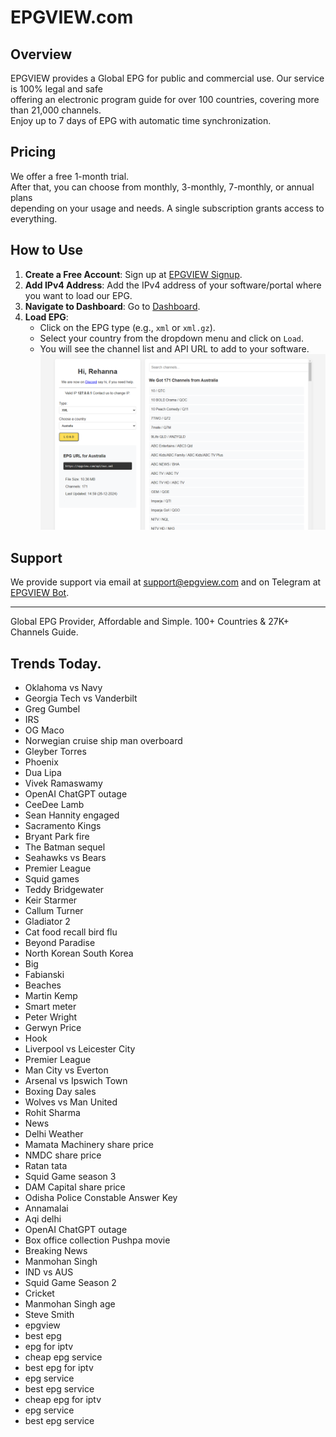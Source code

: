 # EPGVIEW.com



## Overview
EPGVIEW provides a Global EPG for public and commercial use. Our service is 100% legal and safe\
offering an electronic program guide for over 100 countries, covering more than 21,000 channels.\
Enjoy up to 7 days of EPG with automatic time synchronization.

## Pricing
We offer a free 1-month trial. \
After that, you can choose from monthly, 3-monthly, 7-monthly, or annual plans \
depending on your usage and needs. A single subscription grants access to everything.

## How to Use
1. **Create a Free Account**: Sign up at [EPGVIEW Signup](https://epgview.com/signup.php).
2. **Add IPv4 Address**: Add the IPv4 address of your software/portal where you want to load our EPG.
3. **Navigate to Dashboard**: Go to [Dashboard](https://epgview.com/dashboard.php).
4. **Load EPG**:
   - Click on the EPG type (e.g., `xml` or `xml.gz`).
   - Select your country from the dropdown menu and click on `Load`.
   - You will see the channel list and API URL to add to your software.
![EPGVIEW](img/dashboard.png)
## Support
We provide support via email at [support@epgview.com](mailto:support@epgview.com) and on Telegram at [EPGVIEW Bot](https://t.me/epgview_bot).

---

Global EPG Provider, Affordable and Simple. 100+ Countries & 27K+ Channels Guide.

## Trends Today.

- Oklahoma vs Navy
- Georgia Tech vs Vanderbilt
- Greg Gumbel
- IRS
- OG Maco
- Norwegian cruise ship man overboard
- Gleyber Torres
- Phoenix
- Dua Lipa
- Vivek Ramaswamy
- OpenAI ChatGPT outage
- CeeDee Lamb
- Sean Hannity engaged
- Sacramento Kings
- Bryant Park fire
- The Batman sequel
- Seahawks vs Bears
- Premier League
- Squid games
- Teddy Bridgewater
- Keir Starmer
- Callum Turner
- Gladiator 2
- Cat food recall bird flu
- Beyond Paradise
- North Korean South Korea
- Big
- Fabianski
- Beaches
- Martin Kemp
- Smart meter
- Peter Wright
- Gerwyn Price
- Hook
- Liverpool vs Leicester City
- Premier League
- Man City vs Everton
- Arsenal vs Ipswich Town
- Boxing Day sales
- Wolves vs Man United
- Rohit Sharma
- News
- Delhi Weather
- Mamata Machinery share price
- NMDC share price
- Ratan tata
- Squid Game season 3
- DAM Capital share price
- Odisha Police Constable Answer Key
- Annamalai
- Aqi delhi
- OpenAI ChatGPT outage
- Box office collection Pushpa movie
- Breaking News
- Manmohan Singh
- IND vs AUS
- Squid Game Season 2
- Cricket
- Manmohan Singh age
- Steve Smith
- epgview
- best epg
- epg for iptv
- cheap epg service
- best epg for iptv
- epg service
- best epg service
- cheap epg for iptv
- epg service
- best epg service
